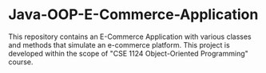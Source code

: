 # Java-OOP-E-Commerce-Application
This repository contains an E-Commerce Application with various classes and methods that simulate an e-commerce platform. This project is developed within the scope of "CSE 1124 Object-Oriented Programming" course.
